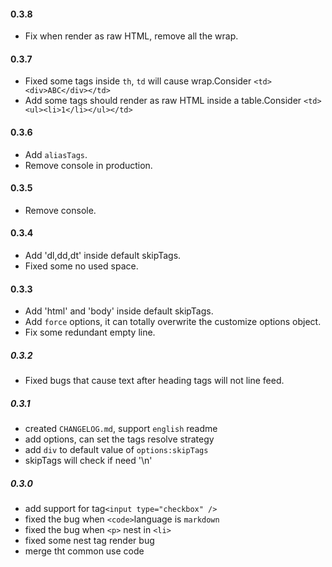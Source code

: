 #### 0.3.8
* Fix when render as raw HTML, remove all the wrap. 

#### 0.3.7
* Fixed some tags inside `th`, `td` will cause wrap.Consider `<td><div>ABC</div></td>`
* Add some tags should render as raw HTML inside a table.Consider `<td><ul><li>1</li></ul></td>`

#### 0.3.6
* Add `aliasTags`.
* Remove console in production.

#### 0.3.5
* Remove console.

#### 0.3.4
* Add 'dl,dd,dt' inside default skipTags.
* Fixed some no used space.

#### 0.3.3

* Add 'html' and 'body' inside default skipTags.
* Add `force` options, it can totally overwrite the customize options object.
* Fix some redundant empty line.

##### 0.3.2

* Fixed bugs that cause text after heading tags will not line feed.

##### 0.3.1

* created `CHANGELOG.md`, support `english` readme 
* add options, can set the tags resolve strategy
* add `div` to default value of `options:skipTags`
* skipTags will check if need '\n'

##### 0.3.0

* add support for tag`<input type="checkbox" />`
* fixed the bug when `<code>`language is `markdown` 
* fixed the bug when `<p>` nest in `<li>`
* fixed some nest tag render bug
* merge tht common use code
